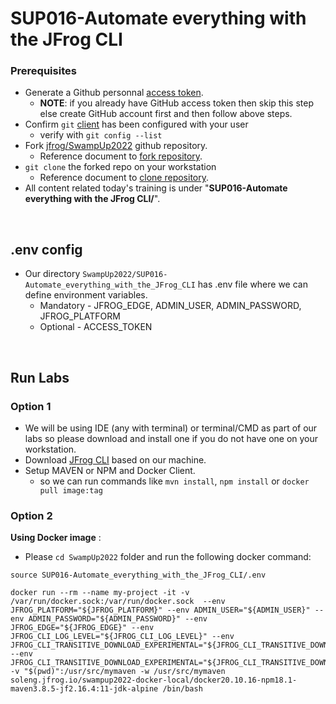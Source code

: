 # SUP016-Automate everything with the JFrog CLI

### Prerequisites

- Generate a Github personnal [access token](https://docs.github.com/en/github/authenticating-to-github/keeping-your-account-and-data-secure/creating-a-personal-access-token). <br/>
  - **NOTE**: if you already have GitHub access token then skip this step else create GitHub account first and then follow above steps.
- Confirm `git` [client](https://git-scm.com/book/en/v2/Getting-Started-First-Time-Git-Setup) has been configured with your user
  - verify with ``git config --list``
- Fork [jfrog/SwampUp2022](https://github.com/jfrog/SwampUp2022) github repository.
  - Reference document to [fork repository](https://docs.github.com/en/get-started/quickstart/fork-a-repo#forking-a-repository).
- `git clone` the forked repo on your workstation
  - Reference document to [clone repository](https://docs.github.com/en/get-started/quickstart/fork-a-repo#cloning-your-forked-repository).
- All content related today's training is under "**SUP016-Automate everything with the JFrog CLI/**".


<br/>

## .env config
- Our directory `SwampUp2022/SUP016-Automate_everything_with_the_JFrog_CLI` has .env file where we can define environment variables.
  - Mandatory - JFROG_EDGE, ADMIN_USER, ADMIN_PASSWORD, JFROG_PLATFORM
  - Optional - ACCESS_TOKEN

<br/>

## Run Labs
### Option 1
- We will be using IDE (any with terminal) or terminal/CMD as part of our labs so please download and install one if you do not have one on your workstation.
- Download [JFrog CLI](https://jfrog.com/getcli/) based on our machine.
- Setup MAVEN or NPM and Docker Client. 
  - so we can run commands like `mvn install`, `npm install` or `docker pull image:tag`

### Option 2
**Using Docker image** :
- Please `cd SwampUp2022` folder and run the following docker command:
```
source SUP016-Automate_everything_with_the_JFrog_CLI/.env

docker run --rm --name my-project -it -v /var/run/docker.sock:/var/run/docker.sock  --env  JFROG_PLATFORM="${JFROG_PLATFORM}" --env ADMIN_USER="${ADMIN_USER}" --env ADMIN_PASSWORD="${ADMIN_PASSWORD}" --env JFROG_EDGE="${JFROG_EDGE}" --env JFROG_CLI_LOG_LEVEL="${JFROG_CLI_LOG_LEVEL}" --env JFROG_CLI_TRANSITIVE_DOWNLOAD_EXPERIMENTAL="${JFROG_CLI_TRANSITIVE_DOWNLOAD_EXPERIMENTAL}" --env JFROG_CLI_TRANSITIVE_DOWNLOAD_EXPERIMENTAL="${JFROG_CLI_TRANSITIVE_DOWNLOAD_EXPERIMENTAL}" -v "$(pwd)":/usr/src/mymaven -w /usr/src/mymaven soleng.jfrog.io/swampup2022-docker-local/docker20.10.16-npm18.1-maven3.8.5-jf2.16.4:11-jdk-alpine /bin/bash
```


